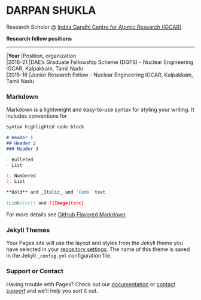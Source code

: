 # DARPAN SHUKLA

Research Scholar @ [Indira Gandhi Centre for Atomic Research (IGCAR)](http://www.igcar.gov.in)

**Research fellow positions**
***

|**Year**                 |Position, organization                                                                                 
|2016-21                  |DAE’s Graduate Fellowship Scheme (DGFS) - Nuclear Engineering IGCAR, Kalpakkam, Tamil Nadu             
|2015-16                  |Junior Research Fellow - Nuclear Engineering IGCAR, Kalpakkam, Tamil Nadu                              


### Markdown

Markdown is a lightweight and easy-to-use syntax for styling your writing. It includes conventions for

```markdown
Syntax highlighted code block

# Header 1
## Header 2
### Header 3

- Bulleted
- List

1. Numbered
2. List

**Bold** and _Italic_ and `Code` text

[Link](url) and ![Image](src)
```

For more details see [GitHub Flavored Markdown](https://guides.github.com/features/mastering-markdown/).

### Jekyll Themes

Your Pages site will use the layout and styles from the Jekyll theme you have selected in your [repository settings](https://github.com/darpanshukla/darpan.github.io/settings/pages). The name of this theme is saved in the Jekyll `_config.yml` configuration file.

### Support or Contact

Having trouble with Pages? Check out our [documentation](https://docs.github.com/categories/github-pages-basics/) or [contact support](https://support.github.com/contact) and we’ll help you sort it out.



